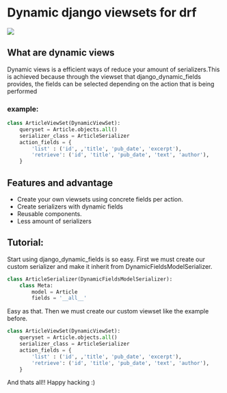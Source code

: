 # Dynamic django viewsets for drf

![](https://inlab.fib.upc.edu/sites/default/files/styles/large/public/field/image/django-rest-framework.jpg)


## What are dynamic views

Dynamic views is a efficient ways of reduce your amount of serializers.This is achieved because through the viewset that django_dynamic_fields provides, the fields can be selected depending on the action that is being performed

### example:

```python
class ArticleViewSet(DynamicViewSet):
	queryset = Article.objects.all()
	serializer_class = ArticleSerializer
	action_fields = {
		'list' : ('id', ,'title', 'pub_date', 'excerpt'),
		'retrieve': ('id', 'title', 'pub_date', 'text', 'author'),
	}
```


## Features and advantage

- Create your own viewsets using concrete fields per action.
- Create serializers with dynamic fields
- Reusable components.
- Less amount of serializers

## Tutorial:

Start using django_dynamic_fields is so easy. First we must create our custom serializer and make it inherit  from DynamicFieldsModelSerializer.

```python
class ArticleSerializer(DynamicFieldsModelSerializer):
	class Meta:
		model = Article
		fields = '__all__'
```

Easy as that. Then we must create our custom viewset like the example before.

```python
class ArticleViewSet(DynamicViewSet):
	queryset = Article.objects.all()
	serializer_class = ArticleSerializer
	action_fields = {
		'list' : ('id', ,'title', 'pub_date', 'excerpt'),
		'retrieve': ('id', 'title', 'pub_date', 'text', 'author'),
	}
```
And thats all!! Happy hacking :)
